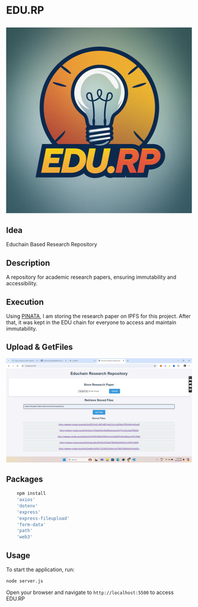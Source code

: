 ﻿# EDU.RP
## ![alt text](photo_6212844694346514241_y.jpg)

## Idea
Educhain Based Research Repository

## Description	
A repository for academic research papers, ensuring immutability and accessibility.

## Execution
Using [PINATA](https://www.pinata.cloud/), I am storing the research paper on IPFS for this project. After that, it was kept in the EDU chain for everyone to access and maintain immutability.

## Upload & GetFiles
![alt text](image.png)

## Packages
```sh
    npm install 
    'axios' 
    'dotenv' 
    'express' 
    'express-fileupload'
    'form-data' 
    'path' 
    'web3'
```
## Usage

To start the application, run:
```sh
node server.js
```

Open your browser and navigate to `http://localhost:5500` to access EDU.RP
